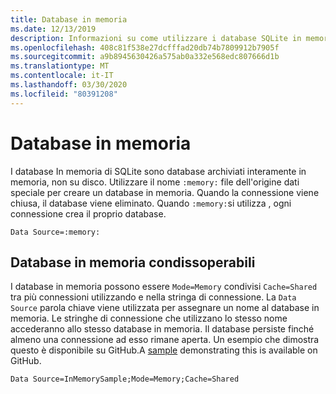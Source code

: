 ```yaml
---
title: Database in memoria
ms.date: 12/13/2019
description: Informazioni su come utilizzare i database SQLite in memoria.
ms.openlocfilehash: 408c81f538e27dcfffad20db74b7809912b7905f
ms.sourcegitcommit: a9b8945630426a575ab0a332e568edc807666d1b
ms.translationtype: MT
ms.contentlocale: it-IT
ms.lasthandoff: 03/30/2020
ms.locfileid: "80391208"
---
```

# <a name="in-memory-databases"></a>Database in memoria

I database In memoria di SQLite sono database archiviati interamente in memoria, non su disco. Utilizzare il nome `:memory:` file dell'origine dati speciale per creare un database in memoria. Quando la connessione viene chiusa, il database viene eliminato. Quando `:memory:`si utilizza , ogni connessione crea il proprio database.

```ConnectionString
Data Source=:memory:
```

## <a name="shareable-in-memory-databases"></a>Database in memoria condissoperabili

I database in memoria possono essere `Mode=Memory` condivisi `Cache=Shared` tra più connessioni utilizzando e nella stringa di connessione. La `Data Source` parola chiave viene utilizzata per assegnare un nome al database in memoria. Le stringhe di connessione che utilizzano lo stesso nome accederanno allo stesso database in memoria. Il database persiste finché almeno una connessione ad esso rimane aperta. Un esempio che dimostra questo è disponibile su GitHub.A [sample](https://github.com/dotnet/docs/blob/master/samples/snippets/standard/data/sqlite/InMemorySample/Program.cs) demonstrating this is available on GitHub.

```ConnectionString
Data Source=InMemorySample;Mode=Memory;Cache=Shared
```
